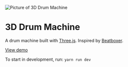 ![Picture of 3D Drum Machine](https://user-images.githubusercontent.com/17879672/74158965-3e396c00-4c1b-11ea-9208-9ab15caa2e46.png)

# 3D Drum Machine

A drum machine built with [Three.js](https://github.com/mrdoob/three.js/). Inspired by [Beatboxer](https://sig.gy/beatboxer).

[View demo](https://chidiwilliams.github.io/3d-drum-machine)

To start in development, run: `yarn run dev`
